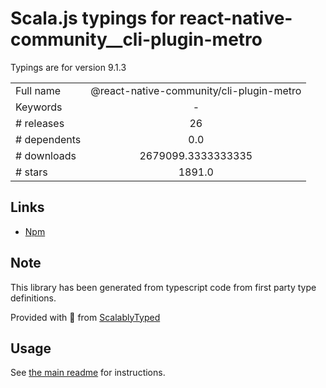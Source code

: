 
# Scala.js typings for react-native-community__cli-plugin-metro

Typings are for version 9.1.3



|                    |                 |
| ------------------ | :-------------: |
| Full name          | @react-native-community/cli-plugin-metro |
| Keywords           | - |
| # releases         | 26 |
| # dependents       | 0.0 |
| # downloads        | 2679099.3333333335 |
| # stars            | 1891.0 |

## Links
- [Npm](https://www.npmjs.com/package/%40react-native-community%2Fcli-plugin-metro)
    


## Note
This library has been generated from typescript code from first party type definitions.

Provided with :purple_heart: from [ScalablyTyped](https://github.com/oyvindberg/ScalablyTyped)

## Usage
See [the main readme](../../readme.md) for instructions.


